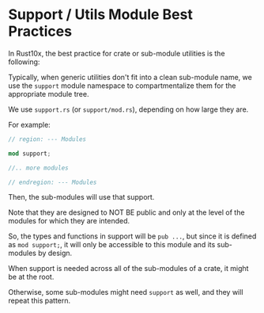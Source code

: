# Support / Utils Module Best Practices

In Rust10x, the best practice for crate or sub-module utilities is the following:

Typically, when generic utilities don't fit into a clean sub-module name, we use the `support` module namespace to compartmentalize them for the appropriate module tree.

We use `support.rs` (or `support/mod.rs`), depending on how large they are.

For example:

````rust
// region: --- Modules

mod support;

//.. more modules

// endregion: --- Modules
````

Then, the sub-modules will use that support.

Note that they are designed to NOT BE public and only at the level of the modules for which they are intended.

So, the types and functions in support will be `pub ...`, but since it is defined as `mod support;`, it will only be accessible to this module and its sub-modules by design.

When support is needed across all of the sub-modules of a crate, it might be at the root.

Otherwise, some sub-modules might need `support` as well, and they will repeat this pattern.